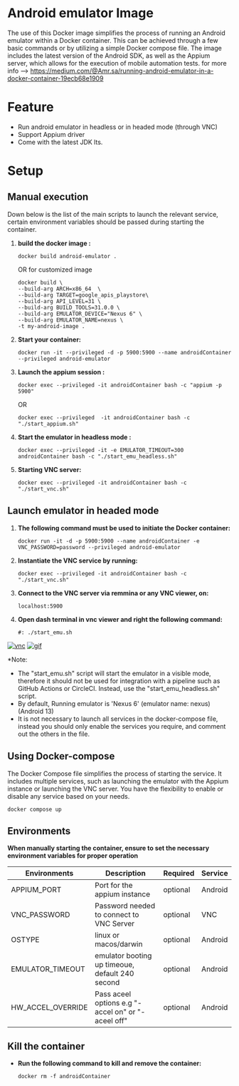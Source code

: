 # Android emulator Image

The use of this Docker image simplifies the process of running an Android emulator within a Docker container. This can be achieved through a few basic commands or by utilizing a simple Docker compose file. The image includes the latest version of the Android SDK, as well as the Appium server, which allows for the execution of mobile automation tests.
  for more info --> https://medium.com/@Amr.sa/running-android-emulator-in-a-docker-container-19ecb68e1909

# Feature

- Run android emulator in headless or in headed mode (through VNC)
- Support Appium driver
- Come with the latest JDK lts.


# Setup

## Manual execution

Down below is the list of the main scripts to launch the relevant service, certain environment variables should be passed during starting the container.

1.  **build the docker image :** 

        docker build android-emulator .

    OR for customized image

        docker build \
        --build-arg ARCH=x86_64  \
        --build-arg TARGET=google_apis_playstore\
        --build-arg API_LEVEL=31 \
        --build-arg BUILD_TOOLS=31.0.0 \
        --build-arg EMULATOR_DEVICE="Nexus 6" \
        --build-arg EMULATOR_NAME=nexus \
        -t my-android-image .  
    
2.  **Start your container:**

        docker run -it --privileged -d -p 5900:5900 --name androidContainer --privileged android-emulator  

3.  **Launch the appium session :**

        docker exec --privileged -it androidContainer bash -c "appium -p 5900"

     OR

        docker exec --privileged  -it androidContainer bash -c "./start_appium.sh"

 
4.  **Start the emulator in headless mode :**
   
        docker exec --privileged -it -e EMULATOR_TIMEOUT=300 androidContainer bash -c "./start_emu_headless.sh"

5.  **Starting VNC server:**

        docker exec --privileged -it androidContainer bash -c "./start_vnc.sh"



## Launch emulator in headed mode


1.  **The following command must be used to initiate the Docker container:**

        docker run -it -d -p 5900:5900 --name androidContainer -e VNC_PASSWORD=password --privileged android-emulator

2.  **Instantiate the VNC service by running:**

        docker exec --privileged -it androidContainer bash -c "./start_vnc.sh"

3.  **Connect to the VNC server via remmina or any VNC viewer, on:**
          
        localhost:5900
    
4.  **Open dash terminal in vnc viewer and right the following command:** 

        #: ./start_emu.sh
 
<a href="https://ibb.co/pPq0bn9"><img src="https://i.ibb.co/pPq0bn9/vnc.png" alt="vnc" border="0"></a>       <a href="https://ibb.co/cJB6qkX"><img src="https://i.ibb.co/cJB6qkX/gif.gif"       alt="gif" border="0"></a>
    
*Note: 
  - The "start_emu.sh" script will start the emulator in a visible mode, therefore it should not be used for integration with a pipeline such as GitHub Actions or CircleCI. Instead, use the "start_emu_headless.sh" script.
  - By default, Running emulator is 'Nexus 6' (emulator name: nexus) (Android 13)
  - It is not necessary to launch all services in the docker-compose file, instead you should only enable the services you require, and comment out the others in the file.


## Using Docker-compose

The Docker Compose file simplifies the process of starting the service. It includes multiple services, such as launching the emulator with the Appium instance or launching the VNC server. You have the flexibility to enable or disable any service based on your needs.
    
    docker compose up

## Environments

**When manually starting the container, ensure to set the necessary environment variables for proper operation** 

| Environments      | Description                                                                                              | Required          |  Service   |
| ----------------- | -------------------------------------------------------------------------------------------------------- | ----------------- | -----------|
| APPIUM_PORT       | Port for the appium instance                                                                             | optional          | Android    |
| VNC_PASSWORD      | Password needed to connect to VNC Server                                                                 | optional          | VNC        |
| OSTYPE            | linux or macos/darwin                                                                                    | optional          | Android    |
| EMULATOR_TIMEOUT  | emulator booting up timeoue, default 240 second                                                          | optional          | Android    |
| HW_ACCEL_OVERRIDE | Pass aceel options e.g "-accel on" or "-aceel off"                                                       | optional          | Android    

## Kill the container

-   **Run the following command to kill and remove the container:** 

        docker rm -f androidContainer

